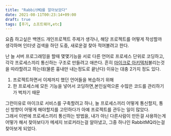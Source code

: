 ```yaml
---
title: "RabbitMQ를 알아보았다"
date: 2021-08-11T00:23:14+09:00
draft: true
tags: [후기, 소프트웨어,etc]
---
```


요즘 하고싶은 백엔드 개인프로젝트 주제가 생각나, 해당 프로젝트를 어떻게 작성할까 생각하며 인터넷 검색을 하던 도중, 새로운걸 찾아 적어볼려고 한다.

난 늘 서버 프로그래밍을 할때 몇몇기능을 서로 다른 언어로 프로세스 단위로 코딩하고, 각각 프로세스끼리 통신하는 구조로 만들려고 애쓴다. 흔히 [마이크로 아키텍처](https://ko.wikipedia.org/wiki/%EB%A7%88%EC%9D%B4%ED%81%AC%EB%A1%9C%EC%84%9C%EB%B9%84%EC%8A%A4)불리는것을 따라할려고 하는데(물론 흉내만 내는정도로 끝난다) 이유는 대충 2가지 정도 있다.
1. 프로젝트하면서 이제까지 했던 언어들을 복습하기 위해
2. 한 프로세스에 모든 기능을 넣어서 코딩하면,본인실력으론  수많은 코드를 관리하기가 벅차기 때문

그런이유로 마이크로 서비스를 구축할려고 하나, 늘 프로세스끼리 어떻게 통신할지, 통신 방향이 어떻게 해야할지를 고민하다가 아예 프로젝트를 관두는 일이 많았다.  
그래서 이번에 프로세스끼리 통신하는 방법을, 내가 아닌 다른사람이 만든걸 사용하는게 어떻가 해서 찾아보다가 메세지 브로커라는걸 알아냈고, 그중 하나인 RabbitMQ라는걸 찾아보게 되었다.


